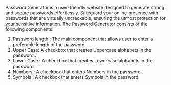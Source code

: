 Password Generator is a user-friendly website designed to generate strong and secure passwords effortlessly. Safeguard your online presence with passwords that are virtually uncrackable, ensuring the utmost protection for your sensitive information.
The Password Generator consists of the following components:

1. Password length : The main component that allows user to enter a preferable length of the password.
2. Upper Case: A checkbox that creates Uppercase alphabets in the password..
3. Lower Case : A checkbox that creates Lowercase alphabets in the password
4. Numbers : A checkbox that enters Numbers in the password .
5. Symbols : A checkbox that enters Symbols  in the password

